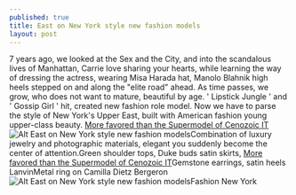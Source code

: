 ```yaml
---
published: true
title: East on New York style new fashion models
layout: post
---
```

7 years ago, we looked at the Sex and the City, and into the scandalous lives of Manhattan, Carrie love sharing your hearts, while learning the way of dressing the actress, wearing Misa Harada hat, Manolo Blahnik high heels stepped on and along the \"elite road\" ahead. As time passes, we grow, who does not want to mature, beautiful by age. \' Lipstick Jungle \' and \' Gossip Girl \' hit, created new fashion role model. Now we have to parse the style of New York\'s Upper East, built with American fashion young upper-class beauty. [More favored than the Supermodel of Cenozoic IT](http://www.focalstyle.com/2015/12/14/more-favored-than-the-supermodel-of-cenozoic-it-girls-fashion/)![Alt East on New York style new fashion models](https://c2.staticflickr.com/6/5827/23125773634_ef249b6224.jpg)Combination of luxury jewelry and photographic materials, elegant you suddenly become the center of attention.Green shoulder tops, Duke buds satin skirts, [More favored than the Supermodel of Cenozoic IT](http://www.focalstyle.com/2015/12/14/more-favored-than-the-supermodel-of-cenozoic-it-girls-fashion/)Gemstone earrings, satin heels LanvinMetal ring on Camilla Dietz Bergeron![Alt East on New York style new fashion models](https://c2.staticflickr.com/6/5780/23671550341_005af09812_z.jpg)Fashion New York